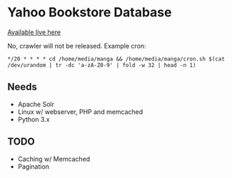 # Yahoo Bookstore Database
[Available live here](https://ivy.chocolatkey.com/manga/)

No, crawler will not be released. Example cron:

```
*/20 * * * * cd /home/media/manga && /home/media/manga/cron.sh $(cat /dev/urandom | tr -dc 'a-zA-Z0-9' | fold -w 32 | head -n 1)
```

## Needs

- Apache Solr
- Linux w/ webserver, PHP and memcached
- Python 3.x

## TODO

- Caching w/ Memcached
- Pagination
